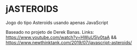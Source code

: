# jASTEROIDS
 Jogo do tipo Asteroids usando apenas JavaScript
 
 Baseado no projeto de Derek Banas.
 Links: 
 https://www.youtube.com/watch?v=HWuU5ly0taA
 &&
 https://www.newthinktank.com/2019/07/javascript-asteroids/
